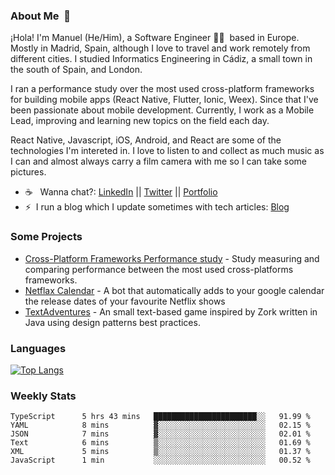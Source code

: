 ### About Me &nbsp;🐢

¡Hola! I'm Manuel (He/Him), a Software Engineer 👨‍💻 &nbsp;based in Europe. Mostly in Madrid, Spain, although I love to travel and work remotely from different cities. I studied Informatics Engineering in Cádiz, a small town in the south of Spain, and London. 

I ran a performance study over the most used cross-platform frameworks for building mobile apps (React Native, Flutter, Ionic, Weex). Since that I've been passionate about mobile development. Currently, I work as a Mobile Lead, improving and learning new topics on the field each day.

React Native, Javascript, iOS, Android, and React are some of the technologies I'm intereted in. I love to listen to and collect as much music as I can and almost always carry a film camera with me so I can take some pictures.

- ☕️ &nbsp; Wanna chat?: [LinkedIn](https://www.linkedin.com/in/manuelrdsg) || [Twitter](https://twitter.com/manuelrdsg) || [Portfolio](https://me.manuelrdsg.com)
- ⚡️&nbsp; I run a blog which I update sometimes with tech articles: [Blog](https://manuelrdsg.com)

### Some Projects

- [Cross-Platform Frameworks Performance study](https://rodin.uca.es/handle/10498/20951) - Study measuring and comparing performance between the most used cross-platforms frameworks.
- [Netflax Calendar](https://github.com/manuelrdsg/NetflaxCalendar) - A bot that automatically adds to your google calendar the release dates of your favourite Netflix shows
- [TextAdventures](https://github.com/manuelrdsg/TextAdventures) - An small text-based game inspired by Zork written in Java using design patterns best practices.

### Languages

[![Top Langs](https://github-readme-stats.vercel.app/api/top-langs/?username=manuelrdsg&layout=compact&langs_count=9&hide=html)](https://github.com/manuelrdsg)

### Weekly Stats

<!--START_SECTION:waka-->

```text
TypeScript      5 hrs 43 mins   ███████████████████████░░   91.99 %
YAML            8 mins          ▓░░░░░░░░░░░░░░░░░░░░░░░░   02.15 %
JSON            7 mins          ▓░░░░░░░░░░░░░░░░░░░░░░░░   02.01 %
Text            6 mins          ▒░░░░░░░░░░░░░░░░░░░░░░░░   01.69 %
XML             5 mins          ▒░░░░░░░░░░░░░░░░░░░░░░░░   01.37 %
JavaScript      1 min           ░░░░░░░░░░░░░░░░░░░░░░░░░   00.52 %
```

<!--END_SECTION:waka-->
